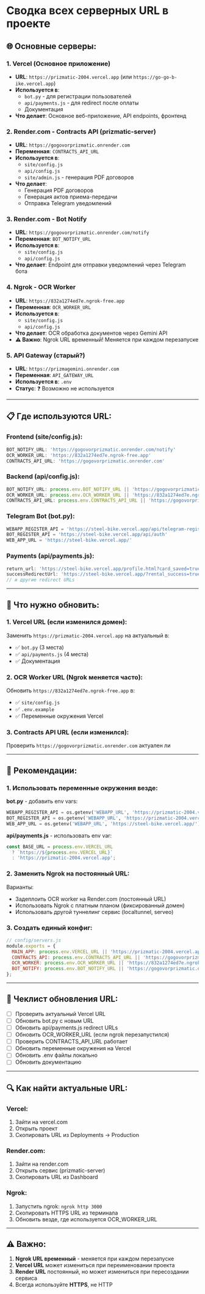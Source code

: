 # Сводка всех серверных URL в проекте

## 🌐 Основные серверы:

### 1. **Vercel (Основное приложение)**
- **URL**: `https://prizmatic-2004.vercel.app` (или `https://go-go-b-ike.vercel.app`)
- **Используется в**:
  - `bot.py` - для регистрации пользователей
  - `api/payments.js` - для redirect после оплаты
  - Документация
- **Что делает**: Основное веб-приложение, API endpoints, фронтенд

### 2. **Render.com - Contracts API (prizmatic-server)**
- **URL**: `https://gogovorprizmatic.onrender.com`
- **Переменная**: `CONTRACTS_API_URL`
- **Используется в**:
  - `site/config.js`
  - `api/config.js`
  - `site/admin.js` - генерация PDF договоров
- **Что делает**: 
  - Генерация PDF договоров
  - Генерация актов приема-передачи
  - Отправка Telegram уведомлений

### 3. **Render.com - Bot Notify**
- **URL**: `https://gogovorprizmatic.onrender.com/notify`
- **Переменная**: `BOT_NOTIFY_URL`
- **Используется в**:
  - `site/config.js`
  - `api/config.js`
- **Что делает**: Endpoint для отправки уведомлений через Telegram бота

### 4. **Ngrok - OCR Worker**
- **URL**: `https://832a1274ed7e.ngrok-free.app`
- **Переменная**: `OCR_WORKER_URL`
- **Используется в**:
  - `site/config.js`
  - `api/config.js`
- **Что делает**: OCR обработка документов через Gemini API
- **⚠️ Важно**: Ngrok URL временный! Меняется при каждом перезапуске

### 5. **API Gateway (старый?)**
- **URL**: `https://prizmagemini.onrender.com`
- **Переменная**: `API_GATEWAY_URL`
- **Используется в**: `.env`
- **Статус**: ❓ Возможно не используется

---

## 📋 Где используются URL:

### Frontend (site/config.js):
```javascript
BOT_NOTIFY_URL: 'https://gogovorprizmatic.onrender.com/notify'
OCR_WORKER_URL: 'https://832a1274ed7e.ngrok-free.app'
CONTRACTS_API_URL: 'https://gogovorprizmatic.onrender.com'
```

### Backend (api/config.js):
```javascript
BOT_NOTIFY_URL: process.env.BOT_NOTIFY_URL || 'https://gogovorprizmatic.onrender.com/notify'
OCR_WORKER_URL: process.env.OCR_WORKER_URL || 'https://832a1274ed7e.ngrok-free.app'
CONTRACTS_API_URL: process.env.CONTRACTS_API_URL || 'https://gogovorprizmatic.onrender.com'
```

### Telegram Bot (bot.py):
```python
WEBAPP_REGISTER_API = 'https://steel-bike.vercel.app/api/telegram-register'
BOT_REGISTER_API = 'https://steel-bike.vercel.app/api/auth'
WEB_APP_URL = 'https://steel-bike.vercel.app/'
```

### Payments (api/payments.js):
```javascript
return_url: 'https://steel-bike.vercel.app/profile.html?card_saved=true'
successRedirectUrl: 'https://steel-bike.vercel.app/?rental_success=true'
// и другие redirect URLs
```

---

## 🔧 Что нужно обновить:

### 1. **Vercel URL** (если изменился домен):
Заменить `https://prizmatic-2004.vercel.app` на актуальный в:
- ✅ `bot.py` (3 места)
- ✅ `api/payments.js` (4 места)
- ✅ Документация

### 2. **OCR Worker URL** (Ngrok меняется часто):
Обновить `https://832a1274ed7e.ngrok-free.app` в:
- ✅ `site/config.js`
- ✅ `.env.example`
- ✅ Переменные окружения Vercel

### 3. **Contracts API URL** (если изменился):
Проверить `https://gogovorprizmatic.onrender.com` актуален ли

---

## 🎯 Рекомендации:

### 1. Использовать переменные окружения везде:

**bot.py** - добавить env vars:
```python
WEBAPP_REGISTER_API = os.getenv('WEBAPP_URL', 'https://prizmatic-2004.vercel.app') + '/api/telegram-register'
BOT_REGISTER_API = os.getenv('WEBAPP_URL', 'https://prizmatic-2004.vercel.app') + '/api/auth'
WEB_APP_URL = os.getenv('WEBAPP_URL', 'https://steel-bike.vercel.app/')
```

**api/payments.js** - использовать env var:
```javascript
const BASE_URL = process.env.VERCEL_URL 
  ? `https://${process.env.VERCEL_URL}` 
  : 'https://prizmatic-2004.vercel.app';
```

### 2. Заменить Ngrok на постоянный URL:

Варианты:
- Задеплоить OCR worker на Render.com (постоянный URL)
- Использовать Ngrok с платным планом (фиксированный домен)
- Использовать другой туннелинг сервис (localtunnel, serveo)

### 3. Создать единый конфиг:

```javascript
// config/servers.js
module.exports = {
  MAIN_APP: process.env.VERCEL_URL || 'https://prizmatic-2004.vercel.app',
  CONTRACTS_API: process.env.CONTRACTS_API_URL || 'https://gogovorprizmatic.onrender.com',
  OCR_WORKER: process.env.OCR_WORKER_URL || 'https://832a1274ed7e.ngrok-free.app',
  BOT_NOTIFY: process.env.BOT_NOTIFY_URL || 'https://gogovorprizmatic.onrender.com/notify'
};
```

---

## 📝 Чеклист обновления URL:

- [ ] Проверить актуальный Vercel URL
- [ ] Обновить bot.py с новым URL
- [ ] Обновить api/payments.js redirect URLs
- [ ] Обновить OCR_WORKER_URL (если ngrok перезапустился)
- [ ] Проверить CONTRACTS_API_URL работает
- [ ] Обновить переменные окружения на Vercel
- [ ] Обновить .env файлы локально
- [ ] Обновить документацию

---

## 🔍 Как найти актуальные URL:

### Vercel:
1. Зайти на vercel.com
2. Открыть проект
3. Скопировать URL из Deployments → Production

### Render.com:
1. Зайти на render.com
2. Открыть сервис (prizmatic-server)
3. Скопировать URL из Dashboard

### Ngrok:
1. Запустить ngrok: `ngrok http 3000`
2. Скопировать HTTPS URL из терминала
3. Обновить везде, где используется OCR_WORKER_URL

---

## ⚠️ Важно:

1. **Ngrok URL временный** - меняется при каждом перезапуске
2. **Vercel URL** может измениться при переименовании проекта
3. **Render URL** постоянный, но может измениться при пересоздании сервиса
4. Всегда используйте **HTTPS**, не HTTP
